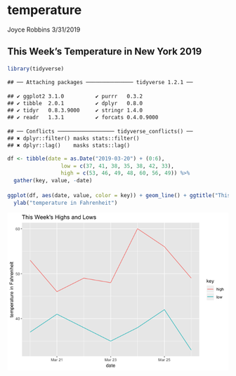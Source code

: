 temperature
================
Joyce Robbins
3/31/2019

## This Week’s Temperature in New York 2019

``` r
library(tidyverse)
```

    ## ── Attaching packages ─────────────── tidyverse 1.2.1 ──

    ## ✔ ggplot2 3.1.0          ✔ purrr   0.3.2     
    ## ✔ tibble  2.0.1          ✔ dplyr   0.8.0     
    ## ✔ tidyr   0.8.3.9000     ✔ stringr 1.4.0     
    ## ✔ readr   1.3.1          ✔ forcats 0.4.0.9000

    ## ── Conflicts ────────────────── tidyverse_conflicts() ──
    ## ✖ dplyr::filter() masks stats::filter()
    ## ✖ dplyr::lag()    masks stats::lag()

``` r
df <- tibble(date = as.Date("2019-03-20") + (0:6),
                 low = c(37, 41, 38, 35, 38, 42, 33),
                 high = c(53, 46, 49, 48, 60, 56, 49)) %>% 
  gather(key, value, -date)

ggplot(df, aes(date, value, color = key)) + geom_line() + ggtitle("This Week's Highs and Lows") +
  ylab("temperature in Fahrenheit")
```

![](temperature_files/figure-gfm/unnamed-chunk-1-1.png)<!-- -->
